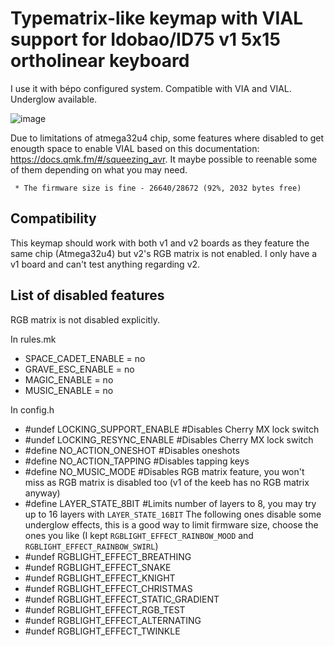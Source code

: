 # Typematrix-like keymap with VIAL support for Idobao/ID75 v1 5x15 ortholinear keyboard

I use it with bépo configured system.
Compatible with VIA and VIAL. Underglow available.

![image](https://github.com/user-attachments/assets/11690e69-5a90-4032-96fa-311df556acb2)

Due to limitations of atmega32u4 chip, some features where disabled to get enougth space to enable VIAL based on this documentation: https://docs.qmk.fm/#/squeezing_avr. It maybe possible to reenable some of them depending on what you may need.

```
 * The firmware size is fine - 26640/28672 (92%, 2032 bytes free)
```
## Compatibility

This keymap should work with both v1 and v2 boards as they feature the same chip (Atmega32u4) but v2's RGB matrix is not enabled.
I only have a v1 board and can't test anything regarding v2.

## List of disabled features

RGB matrix is not disabled explicitly.

In rules.mk
 - SPACE_CADET_ENABLE = no
 - GRAVE_ESC_ENABLE = no 
 - MAGIC_ENABLE = no
 - MUSIC_ENABLE = no
 
 In config.h
 - #undef LOCKING_SUPPORT_ENABLE #Disables Cherry MX lock switch
 - #undef LOCKING_RESYNC_ENABLE  #Disables Cherry MX lock switch
 - #define NO_ACTION_ONESHOT     #Disables oneshots
 - #define NO_ACTION_TAPPING     #Disables tapping keys
 - #define NO_MUSIC_MODE         #Disables RGB matrix feature, you won't miss as RGB matrix is disabled too (v1 of the keeb has no RGB matrix anyway)
 - #define LAYER_STATE_8BIT      #Limits number of layers to 8, you may try up to 16 layers with `LAYER_STATE_16BIT`
 The following ones disable some underglow effects, this is a good way to limit firmware size, choose the ones you like (I kept `RGBLIGHT_EFFECT_RAINBOW_MOOD` and `RGBLIGHT_EFFECT_RAINBOW_SWIRL`)
 - #undef RGBLIGHT_EFFECT_BREATHING
 - #undef RGBLIGHT_EFFECT_SNAKE
 - #undef RGBLIGHT_EFFECT_KNIGHT
 - #undef RGBLIGHT_EFFECT_CHRISTMAS
 - #undef RGBLIGHT_EFFECT_STATIC_GRADIENT
 - #undef RGBLIGHT_EFFECT_RGB_TEST
 - #undef RGBLIGHT_EFFECT_ALTERNATING
 - #undef RGBLIGHT_EFFECT_TWINKLE
